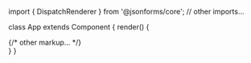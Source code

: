 import { DispatchRenderer } from '@jsonforms/core';
// other imports...

class App extends Component {
  render() {
    <div>
       {/* other markup... */}
       <DispatchRenderer />
    </div>
  }
}